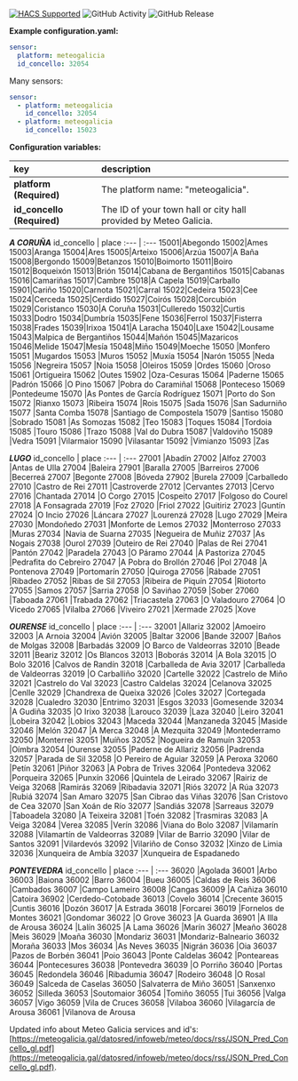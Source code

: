 [![HACS Supported](https://img.shields.io/badge/HACS-Supported-green.svg)](https://github.com/custom-components/hacs)
![GitHub Activity](https://img.shields.io/github/commit-activity/m/danieldiazi/homeassistant-meteogalicia?label=commits)
![GitHub Release](https://img.shields.io/github/v/release/danieldiazi/homeassistant-meteogalicia)

**Example configuration.yaml:**

```yaml
sensor:
  platform: meteogalicia
  id_concello: 32054
```

Many sensors:

``` yaml
sensor:
  - platform: meteogalicia
    id_concello: 32054
  - platform: meteogalicia
    id_concello: 15023
```


**Configuration variables:**  
  
key | description  
:--- | :---  
**platform (Required)** | The platform name: "meteogalicia".  
**id_concello (Required)** | The ID of your town hall or city hall provided by Meteo Galicia.  
  
 

***A CORUÑA***
id_concello | place
:--- | :---
15001|Abegondo
15002|Ames
15003|Aranga
15004|Ares
15005|Arteixo
15006|Arzúa
15007|A Baña
15008|Bergondo
15009|Betanzos
15010|Boimorto
15011|Boiro
15012|Boqueixón
15013|Brión
15014|Cabana de Bergantiños
15015|Cabanas
15016|Camariñas
15017|Cambre
15018|A Capela
15019|Carballo
15901|Cariño
15020|Carnota
15021|Carral
15022|Cedeira
15023|Cee
15024|Cerceda
15025|Cerdido
15027|Coirós
15028|Corcubión
15029|Coristanco
15030|A Coruña
15031|Culleredo
15032|Curtis
15033|Dodro
15034|Dumbría
15035|Fene
15036|Ferrol
15037|Fisterra
15038|Frades
15039|Irixoa
15041|A Laracha
15040|Laxe
15042|Lousame
15043|Malpica de Bergantiños
15044|Mañón
15045|Mazaricos
15046|Melide
15047|Mesía
15048|Miño
15049|Moeche
15050 |Monfero
15051 |Mugardos
15053 |Muros
15052 |Muxía
15054 |Narón
15055 |Neda
15056 |Negreira
15057 |Noia
15058 |Oleiros
15059 |Ordes
15060 |Oroso
15061 |Ortigueira
15062 |Outes
15902 |Oza-Cesuras
15064 |Paderne
15065 |Padrón
15066 |O Pino
15067 |Pobra do Caramiñal
15068 |Ponteceso
15069 |Pontedeume
15070 |As Pontes de García Rodríguez
15071 |Porto do Son
15072 |Rianxo
15073 |Ribeira
15074 |Rois
15075 |Sada
15076 |San Sadurniño
15077 |Santa Comba
15078 |Santiago de Compostela
15079 |Santiso
15080 |Sobrado
15081 |As Somozas
15082 |Teo
15083 |Toques
15084 |Tordoia
15085 |Touro
15086 |Trazo
15088 |Val do Dubra
15087 |Valdoviño
15089 |Vedra
15091 |Vilarmaior
15090 |Vilasantar
15092 |Vimianzo
15093 |Zas



***LUGO***
id_concello | place
:--- | :---
27001 |Abadín
27002 |Alfoz
27003 |Antas de Ulla
27004 |Baleira
27901 |Baralla
27005 |Barreiros
27006 |Becerreá
27007 |Begonte
27008 |Bóveda
27902 |Burela
27009 |Carballedo
27010 |Castro de Rei
27011 |Castroverde
27012 |Cervantes
27013 |Cervo
27016 |Chantada
27014 |O Corgo
27015 |Cospeito
27017 |Folgoso do Courel
27018 |A Fonsagrada
27019 |Foz
27020 |Friol
27022 |Guitiriz
27023 |Guntín
27024 |O Incio
27026 |Láncara
27027 |Lourenzá
27028 |Lugo
27029 |Meira
27030 |Mondoñedo
27031 |Monforte de Lemos
27032 |Monterroso
27033 |Muras
27034 |Navia de Suarna
27035 |Negueira de Muñiz
27037 |As Nogais
27038 |Ourol
27039 |Outeiro de Rei
27040 |Palas de Rei
27041 |Pantón
27042 |Paradela
27043 |O Páramo
27044 |A Pastoriza
27045 |Pedrafita do Cebreiro
27047 |A Pobra do Brollón
27046 |Pol
27048 |A Pontenova
27049 |Portomarín
27050 |Quiroga
27056 |Rábade
27051 |Ribadeo
27052 |Ribas de Sil
27053 |Ribeira de Piquín
27054 |Riotorto
27055 |Samos
27057 |Sarria
27058 |O Saviñao
27059 |Sober
27060 |Taboada
27061 |Trabada
27062 |Triacastela
27063 |O Valadouro
27064 |O Vicedo
27065 |Vilalba
27066 |Viveiro
27021 |Xermade
27025 |Xove


***OURENSE***
id_concello | place
:--- | :---
32001 |Allariz
32002 |Amoeiro
32003 |A Arnoia
32004 |Avión
32005 |Baltar
32006 |Bande
32007 |Baños de Molgas
32008 |Barbadás
32009 |O Barco de Valdeorras
32010 |Beade
32011 |Beariz
32012 |Os Blancos
32013 |Boborás
32014 |A Bola
32015 |O Bolo
32016 |Calvos de Randín
32018 |Carballeda de Avia
32017 |Carballeda de Valdeorras
32019 |O Carballiño
32020 |Cartelle
32022 |Castrelo de Miño
32021 |Castrelo do Val
32023 |Castro Caldelas
32024 |Celanova
32025 |Cenlle
32029 |Chandrexa de Queixa
32026 |Coles
32027 |Cortegada
32028 |Cualedro
32030 |Entrimo
32031 |Esgos
32033 |Gomesende
32034 |A Gudiña
32035 |O Irixo
32038 |Larouco
32039 |Laza
32040 |Leiro
32041 |Lobeira
32042 |Lobios
32043 |Maceda
32044 |Manzaneda
32045 |Maside
32046 |Melón
32047 |A Merca
32048 |A Mezquita
32049 |Montederramo
32050 |Monterrei
32051 |Muíños
32052 |Nogueira de Ramuín
32053 |Oímbra
32054 |Ourense
32055 |Paderne de Allariz
32056 |Padrenda
32057 |Parada de Sil
32058 |O Pereiro de Aguiar
32059 |A Peroxa
32060 |Petín
32061 |Piñor
32063 |A Pobra de Trives
32064 |Pontedeva
32062 |Porqueira
32065 |Punxín
32066 |Quintela de Leirado
32067 |Rairiz de Veiga
32068 |Ramirás
32069 |Ribadavia
32071 |Riós
32072 |A Rúa
32073 |Rubiá
32074 |San Amaro
32075 |San Cibrao das Viñas
32076 |San Cristovo de Cea
32070 |San Xoán de Río
32077 |Sandiás
32078 |Sarreaus
32079 |Taboadela
32080 |A Teixeira
32081 |Toén
32082 |Trasmiras
32083 |A Veiga
32084 |Verea
32085 |Verín
32086 |Viana do Bolo
32087 |Vilamarín
32088 |Vilamartín de Valdeorras
32089 |Vilar de Barrio
32090 |Vilar de Santos
32091 |Vilardevós
32092 |Vilariño de Conso
32032 |Xinzo de Limia
32036 |Xunqueira de Ambía
32037 |Xunqueira de Espadanedo

***PONTEVEDRA***
id_concello | place
:--- | :---
36020 |Agolada
36001 |Arbo
36003 |Baiona
36002 |Barro
36004 |Bueu
36005 |Caldas de Reis
36006 |Cambados
36007 |Campo Lameiro
36008 |Cangas
36009 |A Cañiza
36010 |Catoira
36902 |Cerdedo-Cotobade
36013 |Covelo
36014 |Crecente
36015 |Cuntis
36016 |Dozón
36017 |A Estrada
36018 |Forcarei
36019 |Fornelos de Montes
36021 |Gondomar
36022 |O Grove
36023 |A Guarda
36901 |A Illa de Arousa
36024 |Lalín
36025 |A Lama
36026 |Marín
36027 |Meaño
36028 |Meis
36029 |Moaña
36030 |Mondariz
36031 |Mondariz-Balneario
36032 |Moraña
36033 |Mos
36034 |As Neves
36035 |Nigrán
36036 |Oia
36037 |Pazos de Borbén
36041 |Poio
36043 |Ponte Caldelas
36042 |Ponteareas
36044 |Pontecesures
36038 |Pontevedra
36039 |O Porriño
36040 |Portas
36045 |Redondela
36046 |Ribadumia
36047 |Rodeiro
36048 |O Rosal
36049 |Salceda de Caselas
36050 |Salvaterra de Miño
36051 |Sanxenxo
36052 |Silleda
36053 |Soutomaior
36054 |Tomiño
36055 |Tui
36056 |Valga
36057 |Vigo
36059 |Vila de Cruces
36058 |Vilaboa
36060 |Vilagarcía de Arousa
36061 |Vilanova de Arousa
  
Updated info about Meteo Galicia services and id's:  [https://meteogalicia.gal/datosred/infoweb/meteo/docs/rss/JSON_Pred_Concello_gl.pdf](https://meteogalicia.gal/datosred/infoweb/meteo/docs/rss/JSON_Pred_Concello_gl.pdf). 
